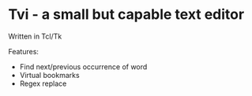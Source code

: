 # Tvi - a small but capable text editor
Written in Tcl/Tk

Features:
- Find next/previous occurrence of word
- Virtual bookmarks
- Regex replace

